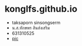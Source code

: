 # konglfs.github.io
- taksaporn sinsongserm
- น.ส.ทักษพร สินส่งเสริม 
- 631310525
- [pic](https://scontent.fbkk10-1.fna.fbcdn.net/v/t1.15752-0/p280x280/120082437_1079893579136133_2228902205867278436_n.jpg?_nc_cat=108&_nc_sid=b96e70&_nc_ohc=uTo4Z3Av8aoAX_qZtsH&_nc_ht=scontent.fbkk10-1.fna&tp=6&oh=ef9c704af876e4c241c992d3bb839380&oe=5F91F2F3)
